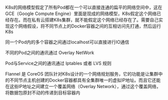 K8s的网络模型假定了所有Pod都在一个可以直接连通的扁平的网络空间中，这在GCE（Google Compute Engine）里面是现成的网络模型，K8s假定这个网络已经存在。而在私有云搭建K8s集群，就不能假定这个网络已经存在了。需要自己实现这个网络假设，将不同节点上的Docker容器之间的互相访问先打通，然后运行K8s

同一个Pod内的多个容器之间通过localhost可以直接进行IO通信

不同的Pod之间的通讯通过 Overlay NetWork

Pod与Service之间的通讯通过 Iptables 或者 LVS 规则

Flannel 是 CoreOS 团队针对K8s设计的一个网络规划服务，它的功能是让集群中的不同节点主机创建的Docker容器都具有全集群唯一的虚拟IP地址。而且它还能在这些IP地址之间建立一个覆盖网络（Overlay Network），通过这个覆盖网络，将数据包原封不动的传递到目标容器内

 